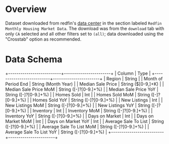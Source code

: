 # Overview

Dataset downloaded from redfin's [data center][web-redfin] in the section labeled `Redfin
Monthly Housing Market Data`. The download was from the `download` tab with only `CA`
selected and all other filters set to `(all)`; data downloaded using the "Crosstab" option
as recommended.


# Data Schema

+--------------------------+-----------------------+
| Column                   | Type                  |
+--------------------------+-----------------------+
| Region                   | String                |
| Month of Period End      | String (Month Year)   |
| Median Sale Price        | String ($[0-9,]+K)    |
| Median Sale Price MoM    | String ([-]?[0-9.]+%) |
| Median Sale Price YoY    | String ([-]?[0-9.]+%) |
| Homes Sold               | Int                   |
| Homes Sold MoM           | String ([-]?[0-9.]+%) |
| Homes Sold YoY           | String ([-]?[0-9.]+%) |
| New Listings             | Int                   |
| New Listings MoM         | String ([-]?[0-9.]+%) |
| New Listings YoY         | String ([-]?[0-9.]+%) |
| Inventory                | Int                   |
| Inventory MoM            | String ([-]?[0-9.]+%) |
| Inventory YoY            | String ([-]?[0-9.]+%) |
| Days on Market           | Int                   |
| Days on Market MoM       | Int                   |
| Days on Market YoY       | Int                   |
| Average Sale To List     | String ([-]?[0-9.]+%) |
| Average Sale To List MoM | String ([-]?[0-9.]+%) |
| Average Sale To List YoY | String ([-]?[0-9.]+%) |
+--------------------------+-----------------------+


<!-- Resources -->
[web-redfin]: https://www.redfin.com/news/data-center/
